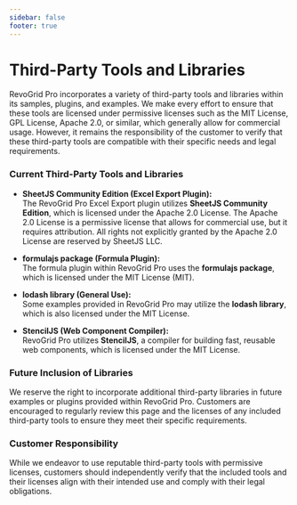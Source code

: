 ```yaml
---
sidebar: false
footer: true
---
```


# Third-Party Tools and Libraries

RevoGrid Pro incorporates a variety of third-party tools and libraries within its samples, plugins, and examples. We make every effort to ensure that these tools are licensed under permissive licenses such as the MIT License, GPL License, Apache 2.0, or similar, which generally allow for commercial usage. However, it remains the responsibility of the customer to verify that these third-party tools are compatible with their specific needs and legal requirements.

### Current Third-Party Tools and Libraries

- **SheetJS Community Edition (Excel Export Plugin):**  
  The RevoGrid Pro Excel Export plugin utilizes **SheetJS Community Edition**, which is licensed under the Apache 2.0 License. The Apache 2.0 License is a permissive license that allows for commercial use, but it requires attribution. All rights not explicitly granted by the Apache 2.0 License are reserved by SheetJS LLC.

- **formulajs package (Formula Plugin):**  
  The formula plugin within RevoGrid Pro uses the **formulajs package**, which is licensed under the MIT License (MIT).

- **lodash library (General Use):**  
  Some examples provided in RevoGrid Pro may utilize the **lodash library**, which is also licensed under the MIT License.

- **StencilJS (Web Component Compiler):**  
  RevoGrid Pro utilizes **StencilJS**, a compiler for building fast, reusable web components, which is licensed under the MIT License.

### Future Inclusion of Libraries

We reserve the right to incorporate additional third-party libraries in future examples or plugins provided within RevoGrid Pro. Customers are encouraged to regularly review this page and the licenses of any included third-party tools to ensure they meet their specific requirements.

### Customer Responsibility

While we endeavor to use reputable third-party tools with permissive licenses, customers should independently verify that the included tools and their licenses align with their intended use and comply with their legal obligations.
